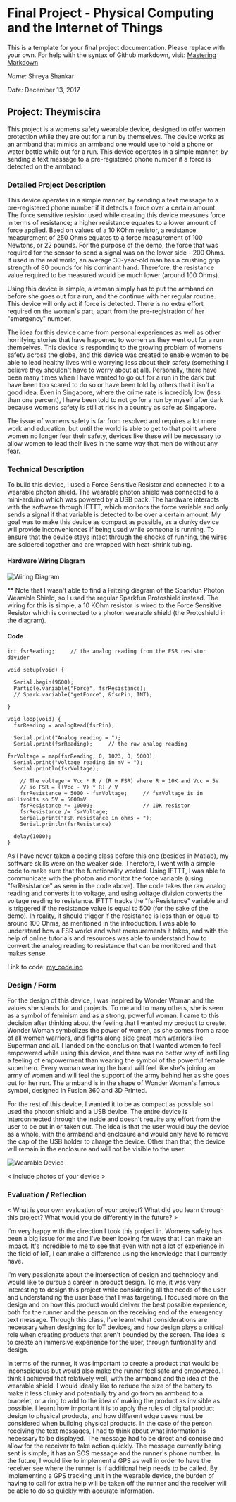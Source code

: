 # Final Project - Physical Computing and the Internet of Things

This is a template for your final project documentation.  Please replace <content like this> with your own.  For help with the syntax of Github markdown, visit: [Mastering Markdown](https://guides.github.com/features/mastering-markdown/)

*Name:*  Shreya Shankar

*Date:* December 13, 2017

## Project: Theymiscira 

This project is a womens safety wearable device, designed to offer women protection while they are out for a run by themselves. The device works as an armband that mimics an armband one would use to hold a phone or water bottle while out for a run. This device operates in a simple manner, by sending a text message to a pre-registered phone number if a force is detected on the armband. 

### Detailed Project Description

This device operates in a simple manner, by sending a text message to a pre-registered phone number if it detects a force over a certain amount. The force sensitive resistor used while creating this device measures force in terms of resistance; a higher resistance equates to a lower amount of force applied. Baed on values of a 10 KOhm resistor, a resistance measurement of 250 Ohms equates to a force measurement of 100 Newtons, or 22 pounds. For the purpose of the demo, the force that was required for the sensor to send a signal was on the lower side - 200 Ohms. If used in the real world, an average 30-year-old man has a crushing grip strength of 80 pounds for his dominant hand. Therefore, the resistance value required to be measured would be much lower (around 100 Ohms). 

Using this device is simple, a woman simply has to put the armband on before she goes out for a run, and the continue with her regular routine. This device will only act if force is detected. There is no extra effort required on the woman's part, apart from the pre-registration of her "emergency" number. 

The idea for this device came from personal experiences as well as other horrifying stories that have happened to women as they went out for a run themselves. This device is responding to the growing problem of womens safety across the globe, and this device was created to enable women to be able to lead healthy lives while worrying less about their safety (something I believe they shouldn't have to worry about at all). Personally, there have been many times when I have wanted to go out for a run in the dark but have been too scared to do so or have been told by others that it isn't a good idea. Even in Singapore, where the crime rate is incredibly low (less than one percent), I have been told to not go for a run by myself after dark because womens safety is still at risk in a country as safe as Singapore. 

The issue of womens safety is far from resolved and requires a lot more work and education, but until the world is able to get to that point where women no longer fear their safety, devices like these will be necessary to allow women to lead their lives in the same way that men do without any fear. 

### Technical Description

To build this device, I used a Force Sensitive Resistor and connected it to a wearable photon shield. The wearable photon shield was connected to a mini-arduino which was powered by a USB pack. The hardware interacts with the software through IFTTT, which monitors the force variable and only sends a signal if that variable is detected to be over a certain amount. My goal was to make this device as compact as possible, as a clunky device will provide inconveniences if being used while someone is running. To ensure that the device stays intact through the shocks of running, the wires are soldered together and are wrapped with heat-shrink tubing. 

#### Hardware Wiring Diagram

![Wiring Diagram](images/WiringFinal.png)

** Note that I wasn't able to find a Fritzing diagram of the Sparkfun Photon Wearable Shield, so I used the regular Sparkfun Protoshield instead. The wiring for this is simple, a 10 KOhm resistor is wired to the Force Sensitive Resistor which is connected to a photon wearable shield (the Protoshield in the diagram). 

#### Code

```int fsrPin = 0;     // the FSR and 10K pulldown are connected to a0
int fsrReading;     // the analog reading from the FSR resistor divider
 
void setup(void) {

  Serial.begin(9600);   
  Particle.variable("Force", fsrResistance);
  // Spark.variable("getForce", &fsrPin, INT);

}
 
void loop(void) {
  fsrReading = analogRead(fsrPin);  
 
  Serial.print("Analog reading = ");
  Serial.print(fsrReading);     // the raw analog reading
  
fsrVoltage = map(fsrReading, 0, 1023, 0, 5000);
  Serial.print("Voltage reading in mV = ");
  Serial.println(fsrVoltage);  
 
    // The voltage = Vcc * R / (R + FSR) where R = 10K and Vcc = 5V
    // so FSR = ((Vcc - V) * R) / V       
    fsrResistance = 5000 - fsrVoltage;     // fsrVoltage is in millivolts so 5V = 5000mV
    fsrResistance *= 10000;                // 10K resistor
    fsrResistance /= fsrVoltage;
    Serial.print("FSR resistance in ohms = ");
    Serial.println(fsrResistance)
 
  delay(1000);
} 
```
As I have never taken a coding class before this one (besides in Matlab), my software skills were on the weaker side. Therefore, I went with a simple code to make sure that the functionality worked. Using IFTTT, I was able to communicate with the photon and monitor the force variable (using "fsrResistance" as seen in the code above). The code takes the raw analog reading and converts it to voltage, and using voltage division converts the voltage reading to resistance. IFTTT tracks the "fsrResistance" variable and is triggered if the resistance value is equal to 500 (for the sake of the demo). In reality, it should trigger if the resistance is less than or equal to around 100 Ohms, as mentioned in the introduction. I was able to understand how a FSR works and what measurements it takes, and with the help of online tutorials and resources was able to understand how to convert the analog reading to resistance that can be monitored and that makes sense. 

 Link to code: [my_code.ino](code/my_code.ino)  


### Design / Form

For the design of this device, I was inspired by Wonder Woman and the values she stands for and projects. To me and to many others, she is seen as a symbol of feminism and as a strong, powerful woman. I came to this decision after thinking about the feeling that I wanted my product to create. Wonder Woman symbolizes the power of women, as she comes from a race of all women warriors, and fights along side great men warriors like Superman and all. I landed on the conclusion that I wanted women to feel empowered while using this device, and there was no better way of instilling a feeling of empowerment than wearing the symbol of the powerful female superhero. Every woman wearing the band will feel like she's joining an army of women and will feel the support of the army behind her as she goes out for her run. The armband is in the shape of Wonder Woman's famous symbol, designed in Fusion 360 and 3D Printed.

For the rest of this device, I wanted it to be as compact as possible so I used the photon shield and a USB device. The entire device is interconnected through the inside and doesn't require any effort from the user to be put in or taken out. The idea is that the user would buy the device as a whole, with the armband and enclosure and would only have to remove the cap of the USB holder to charge the device. Other than that, the device will remain in the enclosure and will not be visible to the user.

![Wearable Device](images/IMG_2867.jpg)

< include photos of your device >

### Evaluation / Reflection

< What is your own evaluation of your project?   What did you learn through this project?  What would you do differently in the future? >

I'm very happy with the direction I took this project in. Womens safety has been a big issue for me and I've been looking for ways that I can make an impact. It's incredible to me to see that even with not a lot of experience in the field of IoT, I can make a difference using the knowledge that I currently have. 

I'm very passionate about the intersection of design and technology and would like to pursue a career in product design. To me, it was very interesting to design this project while considering all the needs of the user and understanding the user base that I was targeting. I focused more on the design and on how this product would deliver the best possible experience, both for the runner and the person on the receiving end of the emergency text message. Through this class, I've learnt what considerations are necessary when designing for IoT devices, and how design plays a critical role when creating products that aren't bounded by the screen. The idea is to create an immersive experience for the user, through funtionality and design. 

In terms of the runner, it was important to create a product that would be inconspicuous but would also make the runner feel safe and empowered. I think I achieved that relatively well, with the armband and the idea of the wearable shield. I would ideally like to reduce the size of the battery to make it less clunky and potentially try and go from an armband to a bracelet, or a ring to add to the idea of making the product as invisible as possible. I learnt how important it is to apply the rules of digital product design to physical products, and how different edge cases must be considered when building physical products. In the case of the person receiving the text messages, I had to think about what information is necessary to be displayed. The message had to be direct and concise and allow for the receiver to take action quickly. The message currently being sent is simple, it has an SOS message and the runner's phone number. In the future, I would like to implement a GPS as well in order to have the receiver see where the runner is if additional help needs to be called. By implementing a GPS tracking unit in the wearable device, the burden of having to call for extra help will be taken off the runner and the receiver will be able to do so quickly with accurate information. 

